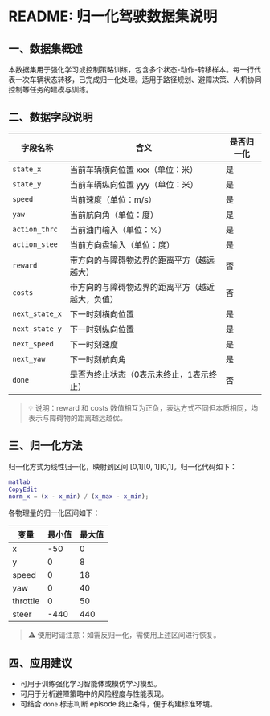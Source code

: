 # README: 归一化驾驶数据集说明

## 一、数据集概述

本数据集用于强化学习或控制策略训练，包含多个状态-动作-转移样本。每一行代表一次车辆状态转移，已完成归一化处理。适用于路径规划、避障决策、人机协同控制等任务的建模与训练。

## 二、数据字段说明

| 字段名称 | 含义 | 是否归一化 |
| --- | --- | --- |
| `state_x` | 当前车辆横向位置 xxx（单位：米） | 是 |
| `state_y` | 当前车辆纵向位置 yyy（单位：米） | 是 |
| `speed` | 当前速度（单位：m/s） | 是 |
| `yaw` | 当前航向角（单位：度） | 是 |
| `action_thrc` | 当前油门输入（单位：%） | 是 |
| `action_stee` | 当前方向盘输入（单位：度） | 是 |
| `reward` | 带方向的与障碍物边界的距离平方（越远越大） | 否 |
| `costs` | 带方向的与障碍物边界的距离平方（越近越大，负值） | 否 |
| `next_state_x` | 下一时刻横向位置 | 是 |
| `next_state_y` | 下一时刻纵向位置 | 是 |
| `next_speed` | 下一时刻速度 | 是 |
| `next_yaw` | 下一时刻航向角 | 是 |
| `done` | 是否为终止状态（0表示未终止，1表示终止） | 否 |

> 💡 说明：reward 和 costs 数值相互为正负，表达方式不同但本质相同，均表示与障碍物的距离越远越优。
> 

## 三、归一化方法

归一化方式为线性归一化，映射到区间 [0,1][0, 1][0,1]。归一化代码如下：

```matlab
matlab
CopyEdit
norm_x = (x - x_min) / (x_max - x_min);

```

各物理量的归一化区间如下：

| 变量 | 最小值 | 最大值 |
| --- | --- | --- |
| x | -50 | 0 |
| y | 0 | 8 |
| speed | 0 | 18 |
| yaw | 0 | 40 |
| throttle | 0 | 50 |
| steer | -440 | 440 |

> ⚠️ 使用时请注意：如需反归一化，需使用上述区间进行恢复。
> 

## 四、应用建议

- 可用于训练强化学习智能体或模仿学习模型。
- 可用于分析避障策略中的风险程度与性能表现。
- 可结合 `done` 标志判断 episode 终止条件，便于构建标准环境。